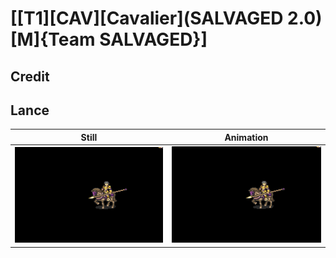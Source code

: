 # [\[T1\]\[CAV\]\[Cavalier\]\(SALVAGED 2.0\)\[M\]{Team SALVAGED}]

## Credit


	
## Lance

| Still | Animation |
| :---: | :-------: |
| ![Lance still](./Lance_000.png) | ![Lance animation](./Lance.gif) |
